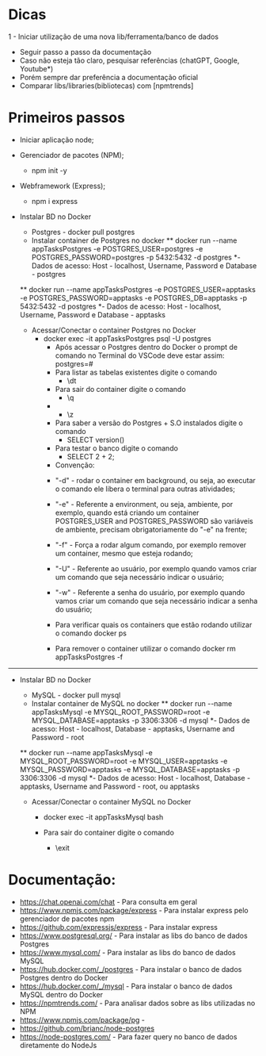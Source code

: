 # Dicas
1 - Iniciar utilização de uma nova lib/ferramenta/banco de dados
- Seguir passo a passo da documentação
- Caso não esteja tão claro, pesquisar referências (chatGPT, Google, Youtube*)
- Porém sempre dar preferência a documentação oficial
- Comparar libs/libraries(bibliotecas) com [npmtrends] 

# Primeiros passos
- Iniciar aplicação node;
- Gerenciador de pacotes (NPM);
  - npm init -y
- Webframework (Express);
  - npm i express
- Instalar BD no Docker
  - Postgres - docker pull postgres
  -  Instalar container de Postgres no docker
    ** docker run --name appTasksPostgres -e POSTGRES_USER=postgres -e POSTGRES_PASSWORD=postgres -p 5432:5432 -d postgres
    *- Dados de acesso: Host - localhost, Username, Password e Database - postgres
   
    ** docker run --name appTasksPostgres -e POSTGRES_USER=apptasks -e POSTGRES_PASSWORD=apptasks -e POSTGRES_DB=apptasks -p 5432:5432 -d postgres
     *- Dados de acesso: Host - localhost, Username, Password e Database - apptasks       
  - Acessar/Conectar o container Postgres no Docker
    - docker exec -it appTasksPostgres psql -U postgres
      - Após acessar o Postgres dentro do Docker o prompt de comando no Terminal do VSCode deve estar assim: postgres=#
      - Para listar as tabelas existentes digite o comando
        - \dt
      - Para sair do container digite o comando
        - \q
      - 
        - \z  
      - Para saber a versão do Postgres + S.O instalados digite o comando
        - SELECT version()          
      - Para testar o banco digite o comando
        - SELECT 2 + 2;
      * Convenção:
      - "-d" - rodar o container em background, ou seja, ao executar o comando ele libera o terminal para outras atividades;
      - "-e" - Referente a environment, ou seja, ambiente, por exemplo, quando está criando um container POSTGRES_USER and POSTGRES_PASSWORD são variáveis de ambiente, precisam obrigatoriamente do "-e" na frente;
      - "-f" - Força a rodar algum comando, por exemplo remover um container, mesmo que esteja rodando;
      - "-U" - Referente ao usuário, por exemplo quando vamos criar um comando que seja necessário indicar o usuário;
      - "-w" - Referente a senha do usuário, por exemplo quando vamos criar um comando que seja necessário indicar a senha do usuário;


      - Para verificar quais os containers que estão rodando utilizar o comando docker ps
      - Para remover o container utilizar o comando docker rm appTasksPostgres -f

----------------------------------------------------------------------------------------------------------------------------

- Instalar BD no Docker
  - MySQL - docker pull mysql    
  -  Instalar container de MySQL no docker
    ** docker run --name appTasksMysql -e MYSQL_ROOT_PASSWORD=root -e MYSQL_DATABASE=apptasks -p 3306:3306 -d mysql
    *- Dados de acesso: Host - localhost, Database - apptasks, Username and Password - root

    ** docker run --name appTasksMysql -e MYSQL_ROOT_PASSWORD=root -e MYSQL_USER=apptasks -e MYSQL_PASSWORD=apptasks -e MYSQL_DATABASE=apptasks -p 3306:3306 -d mysql
    *- Dados de acesso: Host - localhost, Database - apptasks, Username and Password - root, ou apptasks

  - Acessar/Conectar o container MySQL no Docker
    - docker exec -it appTasksMysql bash

    - Para sair do container digite o comando
      - \exit


# Documentação:

 - https://chat.openai.com/chat - Para consulta em geral
 - https://www.npmjs.com/package/express - Para instalar express pelo gerenciador de pacotes npm
 - https://github.com/expressjs/express - Para instalar express
 - https://www.postgresql.org/ - Para instalar as libs do banco de dados Postgres
 - https://www.mysql.com/ - Para instalar as libs do banco de dados MySQL
 - https://hub.docker.com/_/postgres - Para instalar o banco de dados Postgres dentro do Docker
 - https://hub.docker.com/_/mysql - Para instalar o banco de dados MySQL dentro do Docker
 - https://npmtrends.com/ - Para analisar dados sobre as libs utilizadas no NPM
 - https://www.npmjs.com/package/pg - 
 - https://github.com/brianc/node-postgres
 - https://node-postgres.com/ - Para fazer query no banco de dados diretamente do NodeJs
